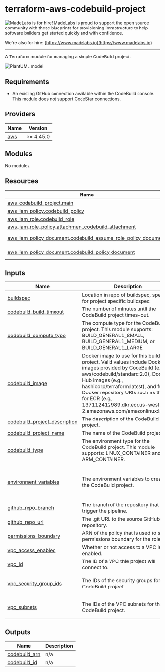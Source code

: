 # terraform-aws-codebuild-project

<!-- BEGIN MadeLabs Header -->
![MadeLabs is for hire!](https://d2xqy67kmqxrk1.cloudfront.net/horizontal_logo_white.png)
MadeLabs is proud to support the open source community with these blueprints for provisioning infrastructure to help software builders get started quickly and with confidence. 

We're also for hire: [https://www.madelabs.io](https://www.madelabs.io)

<!-- END MadeLabs Header -->
---

A Terraform module for managing a simple CodeBuild project.

![PlantUML model](http://www.plantuml.com/plantuml/proxy?cache=no&src=https://raw.githubusercontent.com/madelabs/terraform-aws-codebuild-project/main/docs/diagram.puml)

## Requirements

- An existing GitHub connection available within the CodeBuild console.  This module does not support CodeStar connections.

<!-- BEGIN_TF_DOCS -->
## Providers

| Name | Version |
|------|---------|
| <a name="provider_aws"></a> [aws](#provider\_aws) | >= 4.45.0 |

## Modules

No modules.

## Resources

| Name | Type |
|------|------|
| [aws_codebuild_project.main](https://registry.terraform.io/providers/hashicorp/aws/latest/docs/resources/codebuild_project) | resource |
| [aws_iam_policy.codebuild_policy](https://registry.terraform.io/providers/hashicorp/aws/latest/docs/resources/iam_policy) | resource |
| [aws_iam_role.codebuild_role](https://registry.terraform.io/providers/hashicorp/aws/latest/docs/resources/iam_role) | resource |
| [aws_iam_role_policy_attachment.codebuild_attachment](https://registry.terraform.io/providers/hashicorp/aws/latest/docs/resources/iam_role_policy_attachment) | resource |
| [aws_iam_policy_document.codebuild_assume_role_policy_document](https://registry.terraform.io/providers/hashicorp/aws/latest/docs/data-sources/iam_policy_document) | data source |
| [aws_iam_policy_document.codebuild_policy_document](https://registry.terraform.io/providers/hashicorp/aws/latest/docs/data-sources/iam_policy_document) | data source |

## Inputs

| Name | Description | Type | Default | Required |
|------|-------------|------|---------|:--------:|
| <a name="input_buildspec"></a> [buildspec](#input\_buildspec) | Location in repo of buildspec, specifiy for project specific buildspec | `string` | n/a | yes |
| <a name="input_codebuild_build_timeout"></a> [codebuild\_build\_timeout](#input\_codebuild\_build\_timeout) | The number of minutes until the CodeBuild project times-out. | `number` | `5` | no |
| <a name="input_codebuild_compute_type"></a> [codebuild\_compute\_type](#input\_codebuild\_compute\_type) | The compute type for the CodeBuild project.  This module supports: BUILD\_GENERAL1\_SMALL, BUILD\_GENERAL1\_MEDIUM, or BUILD\_GENERAL1\_LARGE | `string` | `"BUILD_GENERAL1_SMALL"` | no |
| <a name="input_codebuild_image"></a> [codebuild\_image](#input\_codebuild\_image) | Docker image to use for this build project. Valid values include Docker images provided by CodeBuild (e.g aws/codebuild/standard:2.0), Docker Hub images (e.g., hashicorp/terraform:latest), and full Docker repository URIs such as those for ECR (e.g., 137112412989.dkr.ecr.us-west-2.amazonaws.com/amazonlinux:latest). | `string` | `"aws/codebuild/standard:6.0"` | no |
| <a name="input_codebuild_project_description"></a> [codebuild\_project\_description](#input\_codebuild\_project\_description) | The description of the CodeBuild project. | `string` | n/a | yes |
| <a name="input_codebuild_project_name"></a> [codebuild\_project\_name](#input\_codebuild\_project\_name) | The name of the CodeBuild project. | `string` | n/a | yes |
| <a name="input_codebuild_type"></a> [codebuild\_type](#input\_codebuild\_type) | The environment type for the CodeBuild project.  This module supports: LINUX\_CONTAINER and ARM\_CONTAINER. | `string` | `"LINUX_CONTAINER"` | no |
| <a name="input_environment_variables"></a> [environment\_variables](#input\_environment\_variables) | The environment variables to create for the CodeBuild project. | <pre>list(object({<br>    name  = string,<br>    value = string,<br>    type  = string<br>  }))</pre> | `[]` | no |
| <a name="input_github_repo_branch"></a> [github\_repo\_branch](#input\_github\_repo\_branch) | The branch of the repository that will trigger the pipeline. | `string` | n/a | yes |
| <a name="input_github_repo_url"></a> [github\_repo\_url](#input\_github\_repo\_url) | The .git URL to the source GitHub repository. | `string` | n/a | yes |
| <a name="input_permissions_boundary"></a> [permissions\_boundary](#input\_permissions\_boundary) | ARN of the policy that is used to set the permissions boundary for the role. | `string` | `""` | no |
| <a name="input_vpc_access_enabled"></a> [vpc\_access\_enabled](#input\_vpc\_access\_enabled) | Whether or not access to a VPC is enabled. | `bool` | `false` | no |
| <a name="input_vpc_id"></a> [vpc\_id](#input\_vpc\_id) | The ID of a VPC thie project will connect to. | `string` | `""` | no |
| <a name="input_vpc_security_group_ids"></a> [vpc\_security\_group\_ids](#input\_vpc\_security\_group\_ids) | The IDs of the security groups for the CodeBuild project. | `list(string)` | <pre>[<br>  ""<br>]</pre> | no |
| <a name="input_vpc_subnets"></a> [vpc\_subnets](#input\_vpc\_subnets) | The IDs of the VPC subnets for the CodeBuild project. | `list(string)` | <pre>[<br>  ""<br>]</pre> | no |

## Outputs

| Name | Description |
|------|-------------|
| <a name="output_codebuild_arn"></a> [codebuild\_arn](#output\_codebuild\_arn) | n/a |
| <a name="output_codebuild_id"></a> [codebuild\_id](#output\_codebuild\_id) | n/a |
<!-- END_TF_DOCS -->
